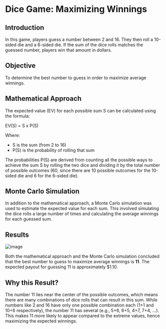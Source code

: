 # Dice Game: Maximizing Winnings

## Introduction

In this game, players guess a number between 2 and 16. They then roll a 10-sided die and a 6-sided die. If the sum of the dice rolls matches the guessed number, players win that amount in dollars.

## Objective

To determine the best number to guess in order to maximize average winnings.

## Mathematical Approach

The expected value (EV) for each possible sum S can be calculated using the formula:


EV(S) = S x P(S)


Where:
- S is the sum (from 2 to 16)
- P(S) is the probability of rolling that sum

The probabilities P(S) are derived from counting all the possible ways to achieve the sum S  by rolling the two dice and dividing it by the total number of possible outcomes (60, since there are 10 possible outcomes for the 10-sided die and 6 for the 6-sided die).

## Monte Carlo Simulation

In addition to the mathematical approach, a Monte Carlo simulation was used to estimate the expected value for each sum. This involved simulating the dice rolls a large number of times and calculating the average winnings for each guessed sum.

## Results

![image](https://github.com/andrewchan868/Math-with-monte-carlo/assets/66477660/44acdc5f-f80e-4175-810a-a7173be39ac1)


Both the mathematical approach and the Monte Carlo simulation concluded that the best number to guess to maximize average winnings is **11**. The expected payout for guessing 11 is approximately $1.10.

## Why this Result?

The number 11 lies near the center of the possible outcomes, which means there are many combinations of dice rolls that can result in this sum. While numbers like 2 and 16 have only one possible combination each (1+1 and 10+6 respectively), the number 11 has several (e.g., 5+6, 6+5, 4+7, 7+4, ...). This makes 11 more likely to appear compared to the extreme values, hence maximizing the expected winnings.
